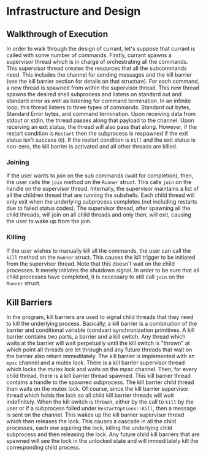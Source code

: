 # Infrastructure and Design

## Walkthrough of Execution
In order to walk through the design of currant, let's suppose that currant is called with some number of commands.
Firstly, currant spawns a supervisor thread which is in charge of orchestrating all the commands. This supervisor thread creates the resources that all the subcommands need.
This includes the channel for sending messages and the kill barrier (see the kill barrier section for details on that structure).
For each command, a new thread is spawned from within the supervisor thread. This new thread spawns the desired shell subprocess and listens on standard out and standard error as well as listening for command termination. 
In an infinite loop, this thread listens to three types of commands: Standard out bytes, Standard Error bytes, and command termination. Upon receiving data from stdout or stdin, the thread passes along that payload to the channel. 
Upon receiving an exit status, the thread will also pass that along. However, if the restart condition is `Restart` then the subprocess is respawned if the exit status isn't success (`0`). If the restart condition is `Kill` and the exit status is non-zero, the kill barrier is activated and all other threads are killed.

### Joining
If the user wants to join on the sub commands (wait for completion), then, the user calls the `join` method on the `Runner` struct. 
This calls `join` on the handle on the supervisor thread.
Internally, the supervisor maintains a list of all the children thread that are running the subshells. Each child thread will only exit when the underlying subprocess completes (not including restarts due to failed status codes). The supervisor thread, after spawning all the child threads, will join on all child threads and only then, will exit, causing the user to wake up from the join.

### Killing
If the user wishes to manually kill all the commands, the user can call the `kill` method on the `Runner` struct.
This causes the kill trigger to be initiated from the supervisor thread. Note that this doesn't wait on the child processes. It merely initiates the shutdown signal. In order to be sure that all child processes have completed, it is necessary to still call `join` on the `Runner` struct. 

## Kill Barriers
In the program, kill barriers are used to signal child threads that they need to kill the underlying process. 
Basically, a kill barrier is a combination of the barrier and conditional variable (condvar) synchronization primitives.
A kill barrier contains two parts, a barrier and a kill switch. Any thread which waits at the barrier will wait perpetually until the kill switch is "thrown" at which point all threads are let through and any future threads that wait on the barrier also return immeditately. 
The kill barrier is implemented with an `mpsc` channel and a mutex lock. 
There is a kill barrier supervisor thread which locks the mutex lock and waits on the mpsc channel. Then, for every child thread, there is a kill barrier thread spawned. This kill barrier thread contains a handle to the spawned subprocess. The kill barrier child thread then waits on the mutex lock. Of course, since the kill barrier supervisor thread which holds the lock so all child kill barrier threads will wait indefinitely. 
When the kill switch is thrown, either by the call to `kill` by the user or if a subprocess failed under `RestartOptions::Kill`, then a message is sent on the channel. This wakes up the kill barrier supervisor thread which then releases the lock. This causes a cascade in all the child processes, each one aquiring the lock, killing the underlying child subprocess and then releasing the lock. 
Any future child kill barriers that are spawned will see the lock in the unlocked state and will immeditately kill the corresponding child process. 